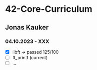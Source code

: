 # 42-Core-Curriculum

## Jonas Kauker

### 04.10.2023 - XXX

- [x] libft -> passed 125/100
- [ ] ft_printf (current)
- [ ] ...

